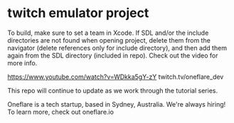 # twitch emulator project

To build, make sure to set a team in Xcode. If SDL and/or the include directories are not found when opening project, delete them from the navigator (delete references only for include directory), and then add them again from the SDL directory (included in repo). 
Check out the video for more info.

https://www.youtube.com/watch?v=WDkka5gY-zY
twitch.tv/oneflare_dev

This repo will continue to update as we work through the tutorial series. 

Oneflare is a tech startup, based in Sydney, Australia. We're always hiring! To learn more, check out oneflare.io
